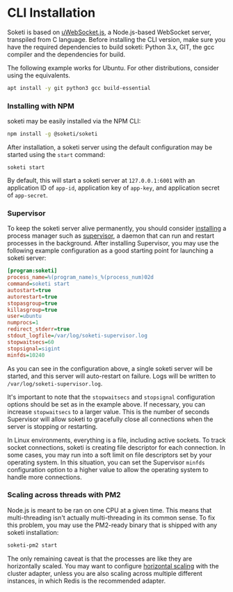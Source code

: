 # CLI Installation

Soketi is based on [uWebSocket.js](https://github.com/uNetworking/uWebSockets.js), a Node.js-based WebSocket server, transpiled from C language. Before installing the CLI version, make sure you have the required dependencies to build soketi: Python 3.x, GIT, the gcc compiler and the dependencies for build.

The following example works for Ubuntu. For other distributions, consider using the equivalents.

```bash
apt install -y git python3 gcc build-essential
```

### Installing with NPM

soketi may be easily installed via the NPM CLI:

```bash
npm install -g @soketi/soketi
```

After installation, a soketi server using the default configuration may be started using the `start` command:

```
soketi start
```

By default, this will start a soketi server at `127.0.0.1:6001` with an application ID of `app-id`, application key of `app-key`, and application secret of `app-secret`.

### Supervisor

To keep the soketi server alive permanently, you should consider [installing](https://www.digitalocean.com/community/tutorials/how-to-install-and-manage-supervisor-on-ubuntu-and-debian-vps) a process manager such as [supervisor](http://supervisord.org), a daemon that can run and restart processes in the background. After installing Supervisor, you may use the following example configuration as a good starting point for launching a soketi server:

```ini
[program:soketi]
process_name=%(program_name)s_%(process_num)02d
command=soketi start
autostart=true
autorestart=true
stopasgroup=true
killasgroup=true
user=ubuntu
numprocs=1
redirect_stderr=true
stdout_logfile=/var/log/soketi-supervisor.log
stopwaitsecs=60
stopsignal=sigint
minfds=10240
```

As you can see in the configuration above, a single soketi server will be started, and this server will auto-restart on failure. Logs will be written to `/var/log/soketi-supervisor.log`.

It's important to note that the `stopwaitsecs` and `stopsignal` configuration options should be set as in the example above. If necessary, you can increase `stopwaitsecs` to a larger value. This is the number of seconds Supervisor will allow soketi to gracefully close all connections when the server is stopping or restarting.

In Linux environments, everything is a file, including active sockets. To track socket connections, soketi is creating file descriptor for each connection. In some cases, you may run into a soft limit on file descriptors set by your operating system. In this situation, you can set the Supervisor `minfds` configuration option to a higher value to allow the operating system to handle more connections.

### Scaling across threads with PM2

Node.js is meant to be ran on one CPU at a given time. This means that multi-threading isn't actually multi-threading in its common sense. To fix this problem, you may use the PM2-ready binary that is shipped with any soketi installation:

```bash
soketi-pm2 start
```

The only remaining caveat is that the processes are like they are horizontally scaled. You may want to configure [horizontal scaling](../../advanced-usage/horizontal-scaling.md#cluster-adapter) with the cluster adapter, unless you are also scaling across multiple different instances, in which Redis is the recommended adapter.
